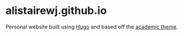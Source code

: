 # alistairewj.github.io
Personal website built using [Hugo](https://gohugo.io/) and based off the [academic theme](https://themes.gohugo.io/academic/).
